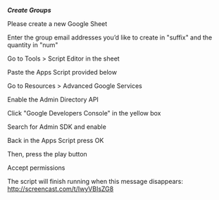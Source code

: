 ***Create Groups***

Please create a new Google Sheet

Enter the group email addresses you’d like to create in "suffix" and the quantity in "num"

Go to Tools > Script Editor in the sheet

Paste the Apps Script provided below

Go to Resources > Advanced Google Services

Enable the Admin Directory API

Click "Google Developers Console" in the yellow box

Search for Admin SDK and enable

Back in the Apps Script press OK

Then, press the play button

Accept permissions

The script will finish running when this message disappears: http://screencast.com/t/IwyVBIsZG8

